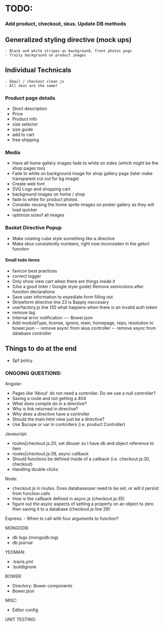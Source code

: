 # TODO:
### Add product, checkout, skus. Update DB methods
## Generalized styling directive (mock ups)
    - Black and white stripes as background, front photos pngs
    - fruity background on product images


## Individual Technicals
    - Email / checkout clean js
    - All skus are the same?
    
    
### Product page details
  - Short description
  - Price
  - Product info
  - size selector
  - size guide
  - add to cart
  - free shipping


### Media
- Have all home gallery images fade to white on sides (which might be the shop pages too)
- Fade to white on background image for shop gallery page (later make transparent cut out for bg image)
- Create web font
- SVG Logo and shopping cart
- background images on home / shop
- fade to white for product photos
- Consider reusing the home sprite images on poster gallery as they will load quicker
- optimize sizeof all images


### Basket Directive Popup
 - Make rotating cube style something like a directive
 - Make skus consistently numbers, right now inconsisten in the geturl function



#### Small todo items
- favicon best practices
- correct logger
- Only show view cart when there are things inside it
- (Use a good linter / Google style guide) Remove semicolons after function declarations
- Save user information to expediate form filling out
- Stripeform directive line 23 is $apply neccesary
- userfactory.js line 135 what happens when there is an invalid auth token
- remove <base> tag
- Internal error notification
--- Bower.json
- Add moduleType, license, ignore, main, homepage, repo, resolution to bower.json
-- remove async from skus controller
-- remove async from database controller
## Things to do at the end
- Spf policy

### ONGOING QUESTIONS:
Angular:
  - Pages like 'About' do not need a controller. Do we use a null controller?
  - Saving a route and not getting a 404
  - What does compile do in a directive?
  - Why is link returned in directive?
  - Why does a directive have a controller
  - Should the main.html view just be a directive?
  - Use $scope or var in controllers (i.e. product Controller)


Javascript:
  - routes|checkout.js:20, set dbuser so I have db and object reference to item
  - routes|checkout.js:39, async callback
  - Should functions be defined inside of a callback (i.e. checkout.js:30, checkout)
  - Handling double clicks

Node:
  - checkout.js in routes. Does databaseuser need to be set, or will it persist from function calls
  - How is the callback defined in async.js (checkout.js:35)
  - figure out the async aspects of setting a property on an object to zero then saving it to a database (checkout.js line 29)

Express:
    - When to call with four arguments to function?

MONGODB:
  - db logs (mongodb.log)
  - db journal


YEOMAN:
  -  .travis.yml
  -  .buildignore


BOWER:
  - Directory: Bower components
  - Bower.json


MISC:
  - Editor config

UNIT TESTING:

